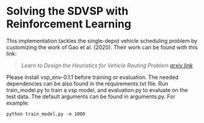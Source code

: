 # Solving the SDVSP with Reinforcement Learning


This implementation tackles the single-depot vehicle scheduling problem by customizing the work of Gao et al. (2020). Their work can be found with this link:

  
> <cite> Learn to Design the Heuristics for Vehicle Routing Problem [arxiv link](https://arxiv.org/abs/2002.08539)</cite>

Please install vsp_env-0.1.1 before training or evaluation. The needed dependencies can be also found in the requirements.txt file.
Run train_model.py to train a vsp model, and evaluation.py to evaluate on the test data. The
default arguments can be found in arguments.py. For example: 
```
python train_model.py -e 1000
```

